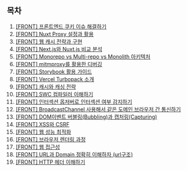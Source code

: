 ## 목차

1. [[FRONT] 프론트엔드 쿠키 이슈 해결하기](/cookie/2024/08/22/front-cookie-issue/)
2. [[FRONT] Nuxt Proxy 설정과 활용](/proxy/cros/2024/08/30/nuxt-proxy/)
3. [[FRONT] 웹 캐시 전략과 구현](/cache/2024/09/03/web-cache/)
4. [[FRONT] Next.js와 Nuxt.js 비교 분석](/next%20vs%20nuxt/2024/09/05/next-vs-nuxt/)
5. [[FRONT] Monorepo vs Multi-repo vs Monolith 아키텍처](/monorepo/multi-repo/monolith/2024/09/20/monorepo_multi-repo_monolith/)
6. [[FRONT] mitmproxy를 활용한 디버깅](/mitmproxy/2024/10/03/mitmproxy/)
7. [[FRONT] Storybook 활용 가이드](/story%20book설치/2024/10/05/storybook/)
8. [[FRONT] Vercel Turbopack 소개](/bundler/2024/10/08/vercel_terbopack/)
9. [[FRONT] 캐시와 캐싱 전략](/caching/cache/2024/10/09/cache_caching/)
10. [[FRONT] SWC 컴파일러 이해하기](/swc/2024/10/17/swc/)
11. [[FRONT] 인터섹션 옵저버로 인터섹션 여부 감지하기](/front/2024/11/12/intersection-observer/)
12. [[FRONT] BroadcastChannel 사용해서 같은 도메인 브라우저 간 통신하기](/front/2024/11/29/broadcast_channel/)
13. [[FRONT] DOM이벤트 버블링(Bubbling)과 캡처링(Capturing)](/front/2024/12/24/bubbling-capturing/)
14. [[FRONT] XSS와 CSRF](/front/2024/12/26/xss-csrf/)
15. [[FRONT] 웹 성능 최적화 ](/front/2024/12/26/performance-optimization/)
16. [[FRONT] 브라우저 렌더링 과정](/front/2024/12/26/lender/)
17. [[FRONT] 웹 접근성](/front/2024/12/26/web-watch/)
18. [[FRONT] URL과 Domain 정확히 이해하자 (url구조)](/front/2025/01/03/url_domain/)
19. [[FRONT] HTTP 헤더 이해하기](/front/2025/01/07/HTTP-header/)
